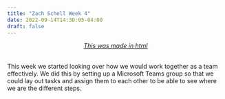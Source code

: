 ```yaml
---
title: "Zach Schell Week 4"
date: 2022-09-14T14:30:05-04:00
draft: false
---
```

<html>
<head>




<style>
.heading{
  text-align: center;
  text-decoration: underline;
  font-style: italic;

}

</style>




</head>


<p>
<div class="heading">
  This was made in html
</div>


</br>
 <p>This week we started looking over how we would work together as a team effectively. We did this by setting up a Microsoft Teams group so that we could lay out tasks and assign them to each other to be able to see where we are the different steps. </p>
</p>
</html>
